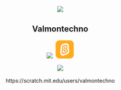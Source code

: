 <p align="center">
  <img width="100"src="https://images.weserv.nl/?url=avatars.githubusercontent.com/u/108832011?v=4&mask=circle">
</p>
<h2 align="center">Valmontechno</h2>
<p align="center">
  <img src="https://skillicons.dev/icons?i=js,html,css,python,arduino,cs,unity,git">&nbsp;&nbsp;<img src="scratch.svg" height="48">
</p>
<p align="center">
  <img src="https://github-readme-stats.vercel.app/api/top-langs/?username=valmontechno&layout=compact">
</p>
<p align="center">https://scratch.mit.edu/users/valmontechno</p>
